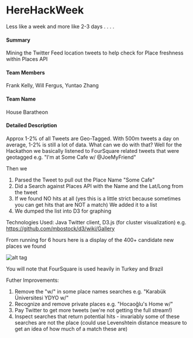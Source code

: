 HereHackWeek
============

Less like a week and more like 2-3 days . . . .

#### Summary
Mining the Twitter Feed location tweets to help check for Place freshness within Places API

#### Team Members
Frank Kelly, Will Fergus, Yuntao Zhang

#### Team Name
House Baratheon

#### Detailed Description

Approx 1-2% of all Tweets are Geo-Tagged. With 500m tweets a day on average, 1-2% is still a lot of data. What can we do with that? Well for the Hackathon we basically listened to FourSquare related tweets that were geotagged e.g. "I'm at Some Cafe w/ @JoeMyFriend" 

Then we

1. Parsed the Tweet to pull out the Place Name "Some Cafe"
2. Did a Search against Places API with the Name and the Lat/Long from the tweet
3. If we found NO hits at all (yes this is a little strict because sometimes you can get hits that are NOT a match)
We added it to a list
4. We dumped the list into D3 for graphing

Technologies Used: Java Twitter client, D3.js (for cluster visualization) e.g. https://github.com/mbostock/d3/wiki/Gallery

From running for 6 hours here is a display of the 400+ candidate new places we found

![alt tag](https://raw.github.com/kellyfj/HereHackWeek/master/demo/newplaces.png)

You will note that FourSquare is used heavily in Turkey and Brazil

Futher Improvements:

1. Remove the "w/" in some place names searches e.g. "Karabük Üniversitesi YDYO w/"
2. Recognize and remove private places e.g. "Hocaoğlu's Home w/"
3. Pay Twitter to get more tweets (we're not getting the full stream!)
4. Inspect searches that return potential hits - invariably some of these searches are not the place (could use Levenshtein distance measure to get an idea of how much of a match these are)


